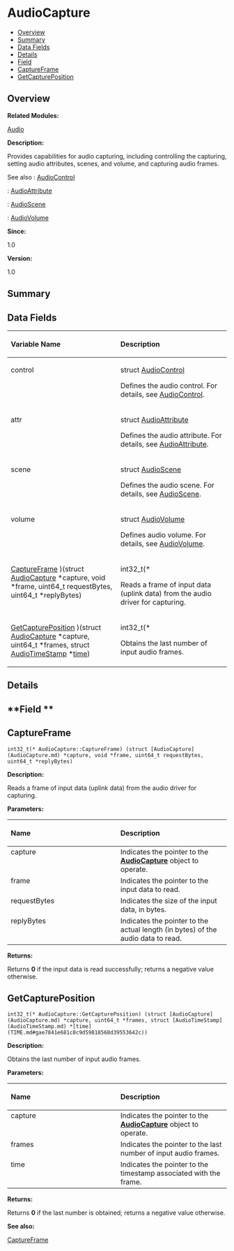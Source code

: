 # AudioCapture<a name="ZH-CN_TOPIC_0000001055358098"></a>

-   [Overview](#section1508227372165630)
-   [Summary](#section1685488375165630)
-   [Data Fields](#pub-attribs)
-   [Details](#section2098671874165630)
-   [Field](#section655888037165630)
-   [CaptureFrame](#a89f1baf4b6177f91b9135e86cc8681da)
-   [GetCapturePosition](#ad307fd1eca38f257f865c1316db6e5d5)

## **Overview**<a name="section1508227372165630"></a>

**Related Modules:**

[Audio](Audio.md)

**Description:**

Provides capabilities for audio capturing, including controlling the capturing, setting audio attributes, scenes, and volume, and capturing audio frames. 

See also
:   [AudioControl](AudioControl.md) 

:    [AudioAttribute](AudioAttribute.md) 

:    [AudioScene](AudioScene.md) 

:    [AudioVolume](AudioVolume.md) 

**Since:**

1.0

**Version:**

1.0

## **Summary**<a name="section1685488375165630"></a>

## Data Fields<a name="pub-attribs"></a>

<a name="table569602508165630"></a>
<table><thead align="left"><tr id="row172285453165630"><th class="cellrowborder" valign="top" width="50%" id="mcps1.1.3.1.1"><p id="p74744830165630"><a name="p74744830165630"></a><a name="p74744830165630"></a>Variable Name</p>
</th>
<th class="cellrowborder" valign="top" width="50%" id="mcps1.1.3.1.2"><p id="p1083569289165630"><a name="p1083569289165630"></a><a name="p1083569289165630"></a>Description</p>
</th>
</tr>
</thead>
<tbody><tr id="row210988567165630"><td class="cellrowborder" valign="top" width="50%" headers="mcps1.1.3.1.1 "><p id="p1956959387165630"><a name="p1956959387165630"></a><a name="p1956959387165630"></a>control </p>
</td>
<td class="cellrowborder" valign="top" width="50%" headers="mcps1.1.3.1.2 "><p id="p60790403165630"><a name="p60790403165630"></a><a name="p60790403165630"></a><strong id="a3722b1e55fa79af775b5d3acd08f29c4"><a name="a3722b1e55fa79af775b5d3acd08f29c4"></a><a name="a3722b1e55fa79af775b5d3acd08f29c4"></a></strong> struct <a href="AudioControl.md">AudioControl</a> </p>
<p id="p2015637552165630"><a name="p2015637552165630"></a><a name="p2015637552165630"></a>Defines the audio control. For details, see <a href="AudioControl.md">AudioControl</a>. </p>
</td>
</tr>
<tr id="row1980761153165630"><td class="cellrowborder" valign="top" width="50%" headers="mcps1.1.3.1.1 "><p id="p1300432836165630"><a name="p1300432836165630"></a><a name="p1300432836165630"></a>attr </p>
</td>
<td class="cellrowborder" valign="top" width="50%" headers="mcps1.1.3.1.2 "><p id="p1733046245165630"><a name="p1733046245165630"></a><a name="p1733046245165630"></a><strong id="a3b1231763ecdab4d60809048136ae017"><a name="a3b1231763ecdab4d60809048136ae017"></a><a name="a3b1231763ecdab4d60809048136ae017"></a></strong> struct <a href="AudioAttribute.md">AudioAttribute</a> </p>
<p id="p1400430510165630"><a name="p1400430510165630"></a><a name="p1400430510165630"></a>Defines the audio attribute. For details, see <a href="AudioAttribute.md">AudioAttribute</a>. </p>
</td>
</tr>
<tr id="row2078626241165630"><td class="cellrowborder" valign="top" width="50%" headers="mcps1.1.3.1.1 "><p id="p742449053165630"><a name="p742449053165630"></a><a name="p742449053165630"></a>scene </p>
</td>
<td class="cellrowborder" valign="top" width="50%" headers="mcps1.1.3.1.2 "><p id="p3653311165630"><a name="p3653311165630"></a><a name="p3653311165630"></a><strong id="a55ba54428fc285c97032ce27ae0ab4aa"><a name="a55ba54428fc285c97032ce27ae0ab4aa"></a><a name="a55ba54428fc285c97032ce27ae0ab4aa"></a></strong> struct <a href="AudioScene.md">AudioScene</a> </p>
<p id="p827282717165630"><a name="p827282717165630"></a><a name="p827282717165630"></a>Defines the audio scene. For details, see <a href="AudioScene.md">AudioScene</a>. </p>
</td>
</tr>
<tr id="row1677913329165630"><td class="cellrowborder" valign="top" width="50%" headers="mcps1.1.3.1.1 "><p id="p2008954166165630"><a name="p2008954166165630"></a><a name="p2008954166165630"></a>volume </p>
</td>
<td class="cellrowborder" valign="top" width="50%" headers="mcps1.1.3.1.2 "><p id="p2001570132165630"><a name="p2001570132165630"></a><a name="p2001570132165630"></a><strong id="a066923e8aff005d677c7b7c33a036f41"><a name="a066923e8aff005d677c7b7c33a036f41"></a><a name="a066923e8aff005d677c7b7c33a036f41"></a></strong> struct <a href="AudioVolume.md">AudioVolume</a> </p>
<p id="p291840025165630"><a name="p291840025165630"></a><a name="p291840025165630"></a>Defines audio volume. For details, see <a href="AudioVolume.md">AudioVolume</a>. </p>
</td>
</tr>
<tr id="row2113068896165630"><td class="cellrowborder" valign="top" width="50%" headers="mcps1.1.3.1.1 "><p id="p1824437910165630"><a name="p1824437910165630"></a><a name="p1824437910165630"></a><a href="AudioCapture.md#a89f1baf4b6177f91b9135e86cc8681da">CaptureFrame</a> )(struct <a href="AudioCapture.md">AudioCapture</a> *capture, void *frame, uint64_t requestBytes, uint64_t *replyBytes)</p>
</td>
<td class="cellrowborder" valign="top" width="50%" headers="mcps1.1.3.1.2 "><p id="p143108336165630"><a name="p143108336165630"></a><a name="p143108336165630"></a>int32_t(* </p>
<p id="p1351518203165630"><a name="p1351518203165630"></a><a name="p1351518203165630"></a>Reads a frame of input data (uplink data) from the audio driver for capturing. </p>
</td>
</tr>
<tr id="row909738583165630"><td class="cellrowborder" valign="top" width="50%" headers="mcps1.1.3.1.1 "><p id="p1457912118165630"><a name="p1457912118165630"></a><a name="p1457912118165630"></a><a href="AudioCapture.md#ad307fd1eca38f257f865c1316db6e5d5">GetCapturePosition</a> )(struct <a href="AudioCapture.md">AudioCapture</a> *capture, uint64_t *frames, struct <a href="AudioTimeStamp.md">AudioTimeStamp</a> *<a href="TIME.md#gae7841e681c8c9d59818568d39553642c">time</a>)</p>
</td>
<td class="cellrowborder" valign="top" width="50%" headers="mcps1.1.3.1.2 "><p id="p1342911351165630"><a name="p1342911351165630"></a><a name="p1342911351165630"></a>int32_t(* </p>
<p id="p678731176165630"><a name="p678731176165630"></a><a name="p678731176165630"></a>Obtains the last number of input audio frames. </p>
</td>
</tr>
</tbody>
</table>

## **Details**<a name="section2098671874165630"></a>

## **Field **<a name="section655888037165630"></a>

## CaptureFrame<a name="a89f1baf4b6177f91b9135e86cc8681da"></a>

```
int32_t(* AudioCapture::CaptureFrame) (struct [AudioCapture](AudioCapture.md) *capture, void *frame, uint64_t requestBytes, uint64_t *replyBytes)
```

 **Description:**

Reads a frame of input data \(uplink data\) from the audio driver for capturing. 

**Parameters:**

<a name="table646465127165630"></a>
<table><thead align="left"><tr id="row1836835386165630"><th class="cellrowborder" valign="top" width="50%" id="mcps1.1.3.1.1"><p id="p1416518623165630"><a name="p1416518623165630"></a><a name="p1416518623165630"></a>Name</p>
</th>
<th class="cellrowborder" valign="top" width="50%" id="mcps1.1.3.1.2"><p id="p1599073410165630"><a name="p1599073410165630"></a><a name="p1599073410165630"></a>Description</p>
</th>
</tr>
</thead>
<tbody><tr id="row153155045165630"><td class="cellrowborder" valign="top" width="50%" headers="mcps1.1.3.1.1 ">capture</td>
<td class="cellrowborder" valign="top" width="50%" headers="mcps1.1.3.1.2 ">Indicates the pointer to the <strong id="b1153262080165630"><a name="b1153262080165630"></a><a name="b1153262080165630"></a><a href="AudioCapture.md">AudioCapture</a></strong> object to operate. </td>
</tr>
<tr id="row1356075329165630"><td class="cellrowborder" valign="top" width="50%" headers="mcps1.1.3.1.1 ">frame</td>
<td class="cellrowborder" valign="top" width="50%" headers="mcps1.1.3.1.2 ">Indicates the pointer to the input data to read. </td>
</tr>
<tr id="row353484416165630"><td class="cellrowborder" valign="top" width="50%" headers="mcps1.1.3.1.1 ">requestBytes</td>
<td class="cellrowborder" valign="top" width="50%" headers="mcps1.1.3.1.2 ">Indicates the size of the input data, in bytes. </td>
</tr>
<tr id="row1234347410165630"><td class="cellrowborder" valign="top" width="50%" headers="mcps1.1.3.1.1 ">replyBytes</td>
<td class="cellrowborder" valign="top" width="50%" headers="mcps1.1.3.1.2 ">Indicates the pointer to the actual length (in bytes) of the audio data to read. </td>
</tr>
</tbody>
</table>

**Returns:**

Returns  **0**  if the input data is read successfully; returns a negative value otherwise. 

## GetCapturePosition<a name="ad307fd1eca38f257f865c1316db6e5d5"></a>

```
int32_t(* AudioCapture::GetCapturePosition) (struct [AudioCapture](AudioCapture.md) *capture, uint64_t *frames, struct [AudioTimeStamp](AudioTimeStamp.md) *[time](TIME.md#gae7841e681c8c9d59818568d39553642c))
```

 **Description:**

Obtains the last number of input audio frames. 

**Parameters:**

<a name="table267149435165630"></a>
<table><thead align="left"><tr id="row1006537338165630"><th class="cellrowborder" valign="top" width="50%" id="mcps1.1.3.1.1"><p id="p1294646800165630"><a name="p1294646800165630"></a><a name="p1294646800165630"></a>Name</p>
</th>
<th class="cellrowborder" valign="top" width="50%" id="mcps1.1.3.1.2"><p id="p216567187165630"><a name="p216567187165630"></a><a name="p216567187165630"></a>Description</p>
</th>
</tr>
</thead>
<tbody><tr id="row1290230423165630"><td class="cellrowborder" valign="top" width="50%" headers="mcps1.1.3.1.1 ">capture</td>
<td class="cellrowborder" valign="top" width="50%" headers="mcps1.1.3.1.2 ">Indicates the pointer to the <strong id="b666205316165630"><a name="b666205316165630"></a><a name="b666205316165630"></a><a href="AudioCapture.md">AudioCapture</a></strong> object to operate. </td>
</tr>
<tr id="row243601487165630"><td class="cellrowborder" valign="top" width="50%" headers="mcps1.1.3.1.1 ">frames</td>
<td class="cellrowborder" valign="top" width="50%" headers="mcps1.1.3.1.2 ">Indicates the pointer to the last number of input audio frames. </td>
</tr>
<tr id="row674964067165630"><td class="cellrowborder" valign="top" width="50%" headers="mcps1.1.3.1.1 ">time</td>
<td class="cellrowborder" valign="top" width="50%" headers="mcps1.1.3.1.2 ">Indicates the pointer to the timestamp associated with the frame. </td>
</tr>
</tbody>
</table>

**Returns:**

Returns  **0**  if the last number is obtained; returns a negative value otherwise. 

**See also:**

[CaptureFrame](AudioCapture.md#a89f1baf4b6177f91b9135e86cc8681da) 

